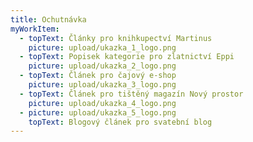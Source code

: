 ```yaml
---
title: Ochutnávka
myWorkItem:
  - topText: Články pro knihkupectví Martinus
    picture: upload/ukazka_1_logo.png
  - topText: Popisek kategorie pro zlatnictví Eppi
    picture: upload/ukazka_2_logo.png
  - topText: Článek pro čajový e-shop
    picture: upload/ukazka_3_logo.png
  - topText: Článek pro tištěný magazín Nový prostor
    picture: upload/ukazka_4_logo.png
  - picture: upload/ukazka_5_logo.png
    topText: Blogový článek pro svatební blog
---
```


